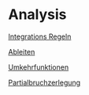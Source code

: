 # Analysis

[Integrations Regeln](integrationsRegeln.md)

[Ableiten](Ableiten.md)

[Umkehrfunktionen](Umkehrfunktionen.md)

[Partialbruchzerlegung](Partialbruchzerlegung.md)